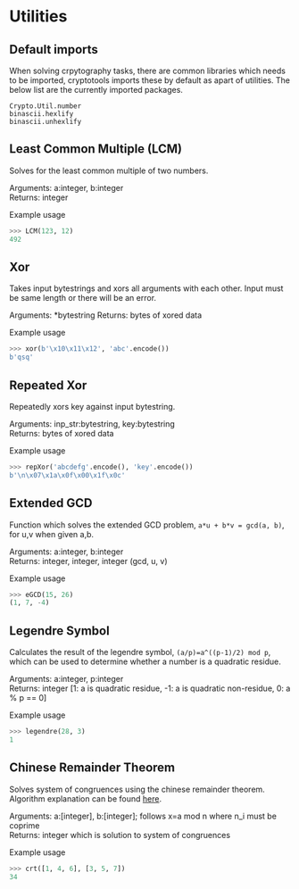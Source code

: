 # Utilities

## Default imports

When solving crpytography tasks, there are common libraries which needs to be imported, cryptotools imports these by default as apart of utilities. The below list are the currently imported packages.
```
Crypto.Util.number
binascii.hexlify
binascii.unhexlify
```

## Least Common Multiple (LCM)

Solves for the least common multiple of two numbers.

Arguments: a:integer, b:integer  
Returns: integer

Example usage
```python
>>> LCM(123, 12)
492
```

## Xor

Takes input bytestrings and xors all arguments with each other. Input must be same length or there will be an error.

Arguments: *bytestring
Returns: bytes of xored data

Example usage
```python
>>> xor(b'\x10\x11\x12', 'abc'.encode())
b'qsq'
```

## Repeated Xor

Repeatedly xors key against input bytestring.

Arguments: inp_str:bytestring, key:bytestring  
Returns: bytes of xored data

Example usage
```python
>>> repXor('abcdefg'.encode(), 'key'.encode())
b'\n\x07\x1a\x0f\x00\x1f\x0c'
```

## Extended GCD

Function which solves the extended GCD problem, `a*u + b*v = gcd(a, b)`, for u,v when given a,b.

Arguments: a:integer, b:integer  
Returns: integer, integer, integer (gcd, u, v)

Example usage
```python
>>> eGCD(15, 26)
(1, 7, -4)
```

## Legendre Symbol

Calculates the result of the legendre symbol, `(a/p)=a^((p-1)/2) mod p`, which can be used to determine whether a number is a quadratic residue.

Arguments: a:integer, p:integer  
Returns: integer [1: a is quadratic residue, -1: a is quadratic non-residue, 0: a % p == 0]

Example usage
```python
>>> legendre(28, 3)
1
```

## Chinese Remainder Theorem

Solves system of congruences using the chinese remainder theorem. Algorithm explanation can be found [here](https://brilliant.org/wiki/chinese-remainder-theorem/).

Arguments: a:[integer], b:[integer]; follows x=a mod n where n_i must be coprime  
Returns: integer which is solution to system of congruences

Example usage
```python
>>> crt([1, 4, 6], [3, 5, 7])
34
```
